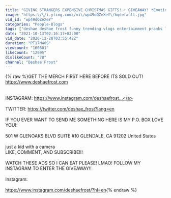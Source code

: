 ```yaml
---
title: "GIVING STRANGERS EXPENSIVE CHRISTMAS GIFTS! + GIVEAWAY! *Emotional*"
image: "https:\/\/i.ytimg.com\/vi\/wp49dQZeXeY\/hqdefault.jpg"
vid_id: "wp49dQZeXeY"
categories: "People-Blogs"
tags: ["deshae deshae frost funny trending vlogs entertainment pranks love","family","relationships"]
date: "2021-10-13T02:16:17+03:00"
vid_date: "2020-12-28T03:55:42Z"
duration: "PT17M40S"
viewcount: "160801"
likeCount: "12995"
dislikeCount: "78"
channel: "Deshae Frost"
---
```

{% raw %}GET THE MERCH FIRST HERE BEFORE ITS SOLD OUT!<br /><a rel="nofollow" target="blank" href="https://www.deshaefrost.com">https://www.deshaefrost.com</a><br /><br /><br />INSTAGRAM: <a rel="nofollow" target="blank" href="https://www.instagram.com/deshaefrost...">https://www.instagram.com/deshaefrost...</a><br /><br />TWITTER: <a rel="nofollow" target="blank" href="https://twitter.com/deshae_frost?lang=en">https://twitter.com/deshae_frost?lang=en</a><br /><br />IF YOU EVER WANT TO SEND ME SOMETHING HERE IS MY P.O. BOX LOVE YOU!:<br /><br /> 501 W GLENOAKS BLVD SUITE #10 GLENDALE, CA 91202 United States<br /><br />just a kid with a camera<br />LIKE, COMMENT, AND SUBSCRIBE!!!<br /><br />WATCH THESE ADS SO I CAN EAT PLEASE! LMAO! FOLLOW MY INSTAGRAM TO ENTER THE GIVEAWAY!!<br /><br />Instagram: <br /><br /><a rel="nofollow" target="blank" href="https://www.instagram.com/deshaefrost/?hl=en">https://www.instagram.com/deshaefrost/?hl=en</a>{% endraw %}
